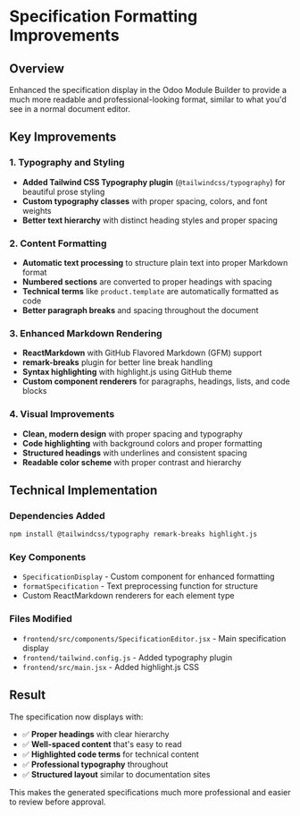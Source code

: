 # Specification Formatting Improvements

## Overview
Enhanced the specification display in the Odoo Module Builder to provide a much more readable and professional-looking format, similar to what you'd see in a normal document editor.

## Key Improvements

### 1. Typography and Styling
- **Added Tailwind CSS Typography plugin** (`@tailwindcss/typography`) for beautiful prose styling
- **Custom typography classes** with proper spacing, colors, and font weights
- **Better text hierarchy** with distinct heading styles and proper spacing

### 2. Content Formatting
- **Automatic text processing** to structure plain text into proper Markdown format
- **Numbered sections** are converted to proper headings with spacing
- **Technical terms** like `product.template` are automatically formatted as code
- **Better paragraph breaks** and spacing throughout the document

### 3. Enhanced Markdown Rendering
- **ReactMarkdown** with GitHub Flavored Markdown (GFM) support
- **remark-breaks** plugin for better line break handling
- **Syntax highlighting** with highlight.js using GitHub theme
- **Custom component renderers** for paragraphs, headings, lists, and code blocks

### 4. Visual Improvements
- **Clean, modern design** with proper spacing and typography
- **Code highlighting** with background colors and proper formatting
- **Structured headings** with underlines and consistent spacing
- **Readable color scheme** with proper contrast and hierarchy

## Technical Implementation

### Dependencies Added
```bash
npm install @tailwindcss/typography remark-breaks highlight.js
```

### Key Components
- `SpecificationDisplay` - Custom component for enhanced formatting
- `formatSpecification` - Text preprocessing function for structure
- Custom ReactMarkdown renderers for each element type

### Files Modified
- `frontend/src/components/SpecificationEditor.jsx` - Main specification display
- `frontend/tailwind.config.js` - Added typography plugin
- `frontend/src/main.jsx` - Added highlight.js CSS

## Result
The specification now displays with:
- ✅ **Proper headings** with clear hierarchy
- ✅ **Well-spaced content** that's easy to read
- ✅ **Highlighted code terms** for technical content
- ✅ **Professional typography** throughout
- ✅ **Structured layout** similar to documentation sites

This makes the generated specifications much more professional and easier to review before approval. 